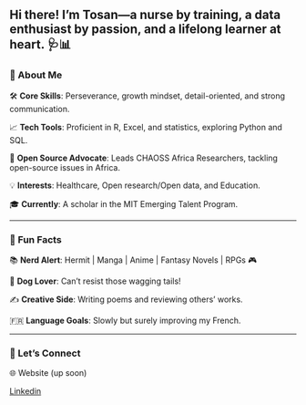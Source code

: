 ## Hi there! I’m Tosan—a nurse by training, a data enthusiast by passion, and a lifelong learner at heart. 🩺📊

### 🌟 About Me

🛠️ **Core Skills**: Perseverance, growth mindset, detail-oriented, and strong communication.

📈 **Tech Tools**: Proficient in R, Excel, and statistics, exploring Python and SQL.

🤝 **Open Source Advocate**: Leads CHAOSS Africa Researchers, tackling open-source issues in Africa.

💡 **Interests**: Healthcare, Open research/Open data, and Education.

🎓 **Currently**: A scholar in the MIT Emerging 
Talent Program.

---
### 🌟 Fun Facts
📚 **Nerd Alert**: Hermit | Manga | Anime | Fantasy Novels | RPGs 🎮

🐶 **Dog Lover**: Can’t resist those wagging tails!

✍️ **Creative Side**: Writing poems and reviewing others’ works.

🇫🇷 **Language Goals**: Slowly but surely improving my French.

---
### 🚀 Let’s Connect
🌐 Website (up soon)

[Linkedin](http://www.linkedin.com/in/tosan-okome-860105203)
